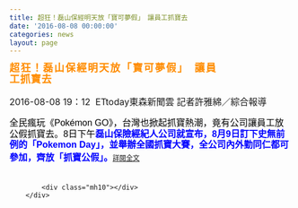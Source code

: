 ```yaml
---
title: 超狂！磊山保經明天放「寶可夢假」　讓員工抓寶去
date: '2016-08-08 00:00:00'
categories: news
layout: page
---
```


<div class="text">
			<div>
	<div>
		<h2 id="story_art_title" style="margin: 0px; padding: 0px 135px 0px 0px; letter-spacing: 1px; font-family: &quot;Microsoft YaHei&quot;, 微软雅黑体, &quot;Microsoft JhengHei&quot;, 微軟正黑體, Arial, Helvetica, sans-serif; font-weight: normal; font-stretch: normal; font-size: 32px; line-height: 1.3; text-align: justify;">
			<span style="color: rgb(255, 140, 0);"><span style="font-size: 18px;"><strong><span style="font-family: Verdana, Geneva, sans-serif, 新細明體; line-height: 19.5px;">超狂！磊山保經明天放「寶可夢假」　讓員工抓寶去</span></strong></span></span></h2>
	</div>
	<div>
		&nbsp;</div>
	<div>
		<span style="font-size: 16px;">2016-08-08 19：12 &nbsp;ETtoday東森新聞雲 記者許雅綿</span><span style="font-size: 16px;">／綜合報導</span></div>
	<div>
		&nbsp;</div>
	<span style="font-size: 16px;"><span style="color: rgb(0, 0, 0); font-family: Verdana, Geneva, sans-serif, 新細明體; line-height: 19.5px;">全民瘋玩《Pokémon GO》，台灣也掀起抓寶熱潮，竟有公司讓員工放公假抓寶去。8日下午</span><span style="margin: 0px; padding: 0px; border: 0px; outline: 0px; font-family: Verdana, Geneva, sans-serif, 新細明體; line-height: 19.5px; color: rgb(0, 0, 255);"><strong style="margin: 0px; padding: 0px; border: 0px; outline: 0px; font-style: inherit; font-family: inherit;">磊山保險經紀人公司就宣布，8月9日訂下史無前例的「Pokemon Day」，並舉辦全國抓寶大賽，全公司內外勤同仁都可參加，齊放「抓寶公假」。</strong></span><a href="http://www.ettoday.net/news/20160808/751255.htm" style="font-size: 9pt; line-height: 28px; text-align: justify;">詳閱全文</a></span></div>
<div>
	&nbsp;</div>

			<div class="mh10"></div>
		</div>